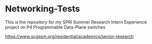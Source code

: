 # Networking-Tests
This is the repository for my SPRI Summer Research Intern Experience project on P4 Programmable Data-Plane switches

https://www.scgssm.org/residential/academics/senior-research

